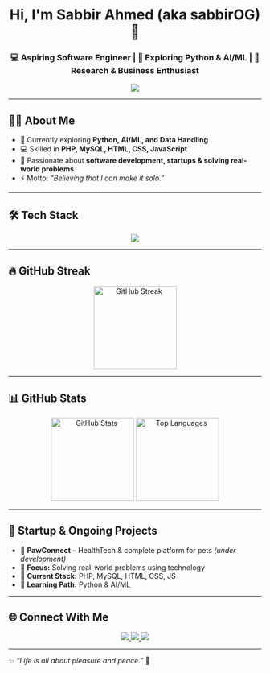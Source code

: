 <!-- ========================= -->
<!-- 👋 Header -->
<!-- ========================= -->
<h1 align="center">Hi, I'm Sabbir Ahmed (aka <b>sabbirOG</b>) 👋</h1>
<h3 align="center">
💻 Aspiring Software Engineer | 🌱 Exploring Python & AI/ML | 🚀 Research & Business Enthusiast
</h3>

<p align="center">
  <img src="https://readme-typing-svg.herokuapp.com?color=%2360A5FA&lines=FrontEnd+Developer;Always+Learning+and+Building;Building+Real-World+Projects+🚀;Turning+Ideas+into+Reality!&center=true&width=500&height=45" />
</p>

---

## 🧑‍💻 About Me
- 🌱 Currently exploring **Python, AI/ML, and Data Handling**  
- 💻 Skilled in **PHP, MySQL, HTML, CSS, JavaScript**  
- 🚀 Passionate about **software development, startups & solving real-world problems**  
- ⚡ Motto: *“Believing that I can make it solo.”*

---

## 🛠️ Tech Stack
<p align="center">
  <img src="https://skillicons.dev/icons?i=html,css,js,php,mysql,python,git,github,vscode,figma&perline=6" />
</p>

---

## 🔥 GitHub Streak
<p align="center">
  <img 
       src="https://streak-stats.demolab.com?user=sabbirOG&theme=tokyonight&hide_border=true&include_all_commits=true&count_private=true&date_format=j%20M%5B%20Y%5D&border_radius=10&fire=DD2727" 
       alt="GitHub Streak" 
       height="165"
  />
</p>

---

## 📊 GitHub Stats
<p align="center">
  <img 
       src="https://github-readme-stats-sigma-five.vercel.app/api?username=sabbirOG&show_icons=true&theme=tokyonight&hide_border=true&border_radius=10&count_private=true&include_all_commits=true" 
       alt="GitHub Stats" 
       height="165"
  />
  <img 
       src="https://github-readme-stats-sigma-five.vercel.app/api/top-langs/?username=sabbirOG&layout=compact&hide_border=true&theme=tokyonight&border_radius=10&langs_count=8&hide=cmake,shell" 
       alt="Top Languages" 
       height="165"
  />
</p>

---

## 🚀 Startup & Ongoing Projects
- 🐾 **PawConnect** – HealthTech & complete platform for pets *(under development)*  
- 🎯 **Focus:** Solving real-world problems using technology  
- 🧠 **Current Stack:** PHP, MySQL, HTML, CSS, JS  
- 🤖 **Learning Path:** Python & AI/ML  

---

## 🌐 Connect With Me
<p align="center">
  <a href="https://github.com/sabbirOG" target="_blank">
    <img src="https://img.shields.io/badge/GitHub-100000?style=for-the-badge&logo=github&logoColor=white"/>
  </a>
  <a href="https://www.linkedin.com/in/sabbirgg/" target="_blank">
    <img src="https://img.shields.io/badge/LinkedIn-0A66C2?style=for-the-badge&logo=linkedin&logoColor=white"/>
  </a>
  <a href="https://sabbir-ahmed-portfolio.netlify.app/" target="_blank">
    <img src="https://img.shields.io/badge/Portfolio-FF5722?style=for-the-badge&logo=vercel&logoColor=white"/>
  </a>
</p>

---

✨ _“Life is all about pleasure and peace.”_ 🚀
